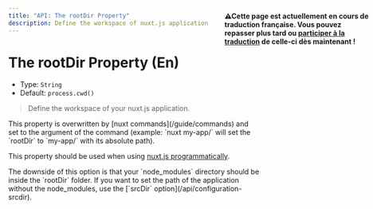 ```yaml
---
title: "API: The rootDir Property"
description: Define the workspace of nuxt.js application
---
```


# The rootDir Property (En)

- Type: `String`
- Default: `process.cwd()`

> Define the workspace of your nuxt.js application.

<p style="width: 294px;position: fixed; top : 64px; right: 4px;" class="Alert Alert--orange"><strong>⚠Cette page est actuellement en cours de traduction française. Vous pouvez repasser plus tard ou <a href="https://github.com/vuejs-fr/nuxt" target="_blank">participer à la traduction</a> de celle-ci dès maintenant !</strong></p><p>This property is overwritten by [nuxt commands](/guide/commands) and set to the argument of the command (example: `nuxt my-app/` will set the `rootDir` to `my-app/` with its absolute path).</p>

This property should be used when using [nuxt.js programmatically](/api/nuxt).

<p class="Alert Alert--blue">The downside of this option is that your `node_modules` directory should be inside the `rootDir` folder. If you want to set the path of the application without the node_modules, use the [`srcDir` option](/api/configuration-srcdir).</p>
